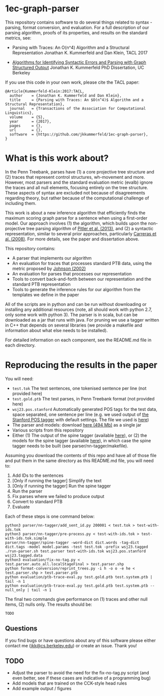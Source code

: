 # 1ec-graph-parser

This repository contains software to do several things related to syntax - parsing, format conversion, and evaluation.
For a full description of our parsing algorithm, proofs of its properties, and results on the standard metrics, see:

   - Parsing with Traces: An O(n^4) Algorithm and a Structural Representation
   Jonathan K. Kummerfeld and Dan Klein,
   TACL 2017

   - [Algorithms for Identifying Syntactic Errors and Parsing with Graph Structured Output](https://www2.eecs.berkeley.edu/Pubs/TechRpts/2016/EECS-2016-138.html)
   Jonathan K. Kummerfeld
   PhD Dissertation, UC Berkeley


If you use this code in your own work, please cite the TACL paper:

```TeX
@Article{Kummerfeld-Klein:2017:TACL,
  author    = {Jonathan K. Kummerfeld and Dan Klein},
  title     = {Parsing with Traces: An $O(n^4)$ Algorithm and a Structural Representation},
  journal   = {Transactions of the Association for Computational Linguistics},
  volume    = {5},
  year      = {2017},
  pages     = {},
  url       = {},
  software  = {https://github.com/jkkummerfeld/1ec-graph-parser},
}
```

# What is this work about?

In the Penn Treebank, parses have (1) a core projective tree structure and (2) traces that represent control structures, wh-movement and more.
However, most parsers and the standard evaluation metric (evalb) ignore the traces and all null elements, focusing entirely on the tree structure.
These aspects of syntax are excluded not because of disagreements regarding theory, but rather because of the computational challenge of including them.

This work is about a new inference algorithm that efficiently finds the maximum scoring graph parse for a sentence when using a first-order model.
Our approach involves (1) the algorithm, which builds upon the non-projective tree parsing algorithm of [Pitler et al. (2013)](https://www.aclweb.org/anthology/Q/Q13/Q13-1002.pdf), and (2) a syntactic representation, similar to several prior approaches, particularly [Carreras et al. (2008)](https://www.aclweb.org/anthology/W/W08/W08-2102.pdf).
For more details, see the paper and dissertation above.

This repository contains:

- A parser that implements our algorithm
- An evaluation for traces that processes standard PTB data, using the metric proposed by [Johnson (2002)](https://www.aclweb.org/anthology/P/P02/P02-1018.pdf)
- An evaluation for parses that processes our representation
- Tools to convert back-and-forth between our representation and the standard PTB representation
- Tools to generate the inference rules for our algorithm from the templates we define in the paper

All of the scripts are in python and can be run without downloading or installing any additional resources (note, all should work with python 2.7, only some work with python 3).
The parser is in scala, but can be downloaded as a jar that runs with java.
For pruning we use a tagger written in C++ that depends on several libraries (we provide a makefile and information about what else needs to be installed).

For detailed information on each component, see the README.md file in each directory.

# Reproducing the results in the paper

You will need:

- `test.tok` The test sentences, one tokenised sentence per line (not provided here)
- `test.gold.ptb` The test parses, in Penn Treebank format (not provided here)
- `wsj23.pos.stanford` Automatically generated POS tags for the test data, space separated, one sentence per line (e.g. we used output of [the Stanford POS tagger](https://nlp.stanford.edu/software/tagger.shtml) with default settings. The file we used is [here](https://www.dropbox.com/s/1abj1gux8ssohvs/wsj23.pos.stanford?dl=0))
- The parser and models: download [here (494 Mb)](https://www.dropbox.com/s/ufvr9bbtpvikxod/Kummerfeld-Klein-2017.parser.with-models.jar?dl=0) as a single jar
- Various scripts from this repository
- Either (1) The output of the spine tagger (available [here](https://www.dropbox.com/s/345ow8rifmaiae1/wsj23.tagged.data?dl=0)), or (2) the models for the spine tagger (available [here](https://www.dropbox.com/s/m0jjylo1mantz7q/Kummerfeld-Klein-2017.tagger.models.tgz?dl=0)), in which case the spine tagger needs to be built (see parser/nn-tagger/makefile).

Assuming you download the contents of this repo and have all of those file and put them in the same directory as this README.md file, you will need to:

1. Add IDs to the sentences
2. [Only if running the tagger] Simplify the text
3. [Only if running the tagger] Run the spine tagger
4. Run the parser
5. Fix parses where we failed to produce output
6. Convert to standard PTB
7. Evaluate

Each of these steps is one command below:

```Shell
python3 parser/nn-tagger/add_sent_id.py 200001 < test.tok > test-with-ids.tok
python3 parser/nn-tagger/pre-process.py < test-with-ids.tok > test-with-ids.tok.simple
parser/nn-tagger/spine-tagger -word-dict dict.words -tag-dict dict.tags -model model.params -test test.tok -prefix wsj23.tagged
./run-parser.sh test.parser test-with-ids.tok wsj23.pos.stanford wsj23.tagged.data
python3 evaluation/fix-no-tag.py < test.parser.auto_all.localStageFinal > test.parser.shp
python format-conversion/reprint_trees.py -i h -o o -e he < test.parser.shp > test.parser.ptb
python evaluation/ptb-trace-eval.py test.gold.ptb test.system.ptb | tail -n 1
python evaluation/ptb-trace-eval.py test.gold.ptb test.system.ptb --null_only | tail -n 1
```

The final two commands give performance on (1) traces and other null items, (2) nulls only.
The results should be:

```Shell
TODO
```

## Questions

If you find bugs or have questions about any of this software please either contact me (jkk@cs.berkeley.edu) or create an issue.
Thank you!

## TODO

- Adjust the parser to avoid the need for the fix-no-tag.py script (and even better, see if these cases are indicative of a programming bug)
- Add models that are trained on the CCK-style head rules
- Add example output / figures
